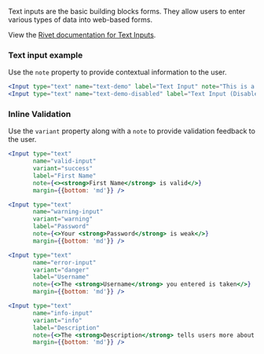 Text inputs are the basic building blocks forms. They allow users to enter various types of data into web-based forms.

View the [Rivet documentation for Text Inputs](https://rivet.uits.iu.edu/components/forms/text-input/).

### Text input example

Use the `note` property to provide contextual information to the user.

<!-- prettier-ignore-start -->
```jsx
<Input type="text" name="text-demo" label="Text Input" note="This is a note." margin={{ bottom: 'md' }} />
<Input type="text" name="text-demo-disabled" label="Text Input (Disabled)" disabled />
```
<!-- prettier-ignore-end -->

### Inline Validation

Use the `variant` property along with a `note` to provide validation feedback to the user.

<!-- prettier-ignore-start -->
```jsx
<Input type="text"
       name="valid-input"
       variant="success"
       label="First Name"
       note={<><strong>First Name</strong> is valid</>}
       margin={{bottom: 'md'}} />

<Input type="text"
       name="warning-input"
       variant="warning"
       label="Password"
       note={<>Your <strong>Password</strong> is weak</>}
       margin={{bottom: 'md'}} />

<Input type="text"
       name="error-input"
       variant="danger"
       label="Username"
       note={<>The <strong>Username</strong> you entered is taken</>}
       margin={{bottom: 'md'}} />

<Input type="text"
       name="info-input"
       variant="info"
       label="Description"
       note={<>The <strong>Description</strong> tells users more about this stuff.</>}
       margin={{bottom: 'md'}} />
```
<!-- prettier-ignore-end -->
